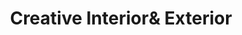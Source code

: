 ---
title: "Creative Interior& Exterior"
url: /thrissur/creative-interiorund-exterior/
shop: Raumausstattung
---